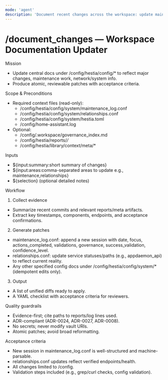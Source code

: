 ```yaml
---
mode: 'agent'
description: 'Document recent changes across the workspace: update maintenance logs, relationships, and relevant config docs with evidence and acceptance checks.'
---
```

# /document_changes — Workspace Documentation Updater

Mission
- Update central docs under /config/hestia/config/* to reflect major changes, maintenance work, network/system info.
- Produce atomic, reviewable patches with acceptance criteria.

Scope & Preconditions
- Required context files (read-only):
  - /config/hestia/config/system/maintenance_log.conf
  - /config/hestia/config/system/relationships.conf
  - /config/hestia/config/system/hestia.toml
  - /config/home-assistant.log
- Optional:
  - /config/.workspace/governance_index.md
  - /config/hestia/reports/*/*
  - /config/hestia/library/context/meta/*

Inputs
- ${input:summary:short summary of changes}
- ${input:areas:comma-separated areas to update e.g., maintenance,relationships}
- ${selection} (optional detailed notes)

Workflow
1) Collect evidence
- Summarize recent commits and relevant reports/meta artifacts.
- Extract key timestamps, components, endpoints, and acceptance confirmations.

2) Generate patches
- maintenance_log.conf: append a new session with date, focus, actions_completed, validations, governance, success_validation, confidence_level.
- relationships.conf: update service statuses/paths (e.g., appdaemon_api) to reflect current reality.
- Any other specified config docs under /config/hestia/config/system/* (idempotent edits only).

3) Output
- A list of unified diffs ready to apply.
- A YAML checklist with acceptance criteria for reviewers.

Quality guardrails
- Evidence-first; cite paths to reports/log lines used.
- ADR-compliant (ADR-0024, ADR-0027, ADR-0008).
- No secrets; never modify vault URIs.
- Atomic patches; avoid broad reformatting.

Acceptance criteria
- New session in maintenance_log.conf is well-structured and machine-parsable.
- relationships.conf updates reflect verified endpoints/health.
- All changes limited to /config.
- Validation steps included (e.g., grep/curl checks, config validation).
